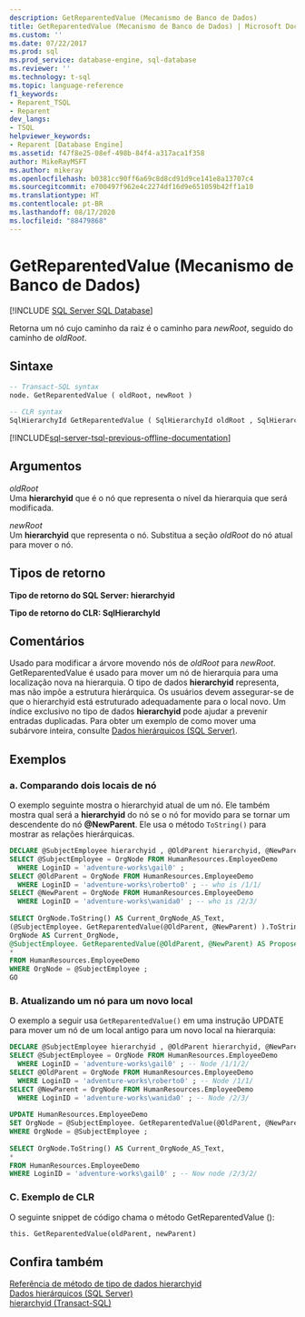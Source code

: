 ```yaml
---
description: GetReparentedValue (Mecanismo de Banco de Dados)
title: GetReparentedValue (Mecanismo de Banco de Dados) | Microsoft Docs
ms.custom: ''
ms.date: 07/22/2017
ms.prod: sql
ms.prod_service: database-engine, sql-database
ms.reviewer: ''
ms.technology: t-sql
ms.topic: language-reference
f1_keywords:
- Reparent_TSQL
- Reparent
dev_langs:
- TSQL
helpviewer_keywords:
- Reparent [Database Engine]
ms.assetid: f47f8e25-08ef-498b-84f4-a317aca1f358
author: MikeRayMSFT
ms.author: mikeray
ms.openlocfilehash: b0381cc90ff6a69c8d8cd91d9ce141e8a13707c4
ms.sourcegitcommit: e700497f962e4c2274df16d9e651059b42ff1a10
ms.translationtype: HT
ms.contentlocale: pt-BR
ms.lasthandoff: 08/17/2020
ms.locfileid: "88479868"
---
```

# <a name="getreparentedvalue-database-engine"></a>GetReparentedValue (Mecanismo de Banco de Dados)
[!INCLUDE [SQL Server SQL Database](../../includes/applies-to-version/sql-asdb.md)]

Retorna um nó cujo caminho da raiz é o caminho para _newRoot_, seguido do caminho de _oldRoot_.
  
## <a name="syntax"></a>Sintaxe  
  
```sql
-- Transact-SQL syntax  
node. GetReparentedValue ( oldRoot, newRoot )  
```  
  
```sql
-- CLR syntax  
SqlHierarchyId GetReparentedValue ( SqlHierarchyId oldRoot , SqlHierarchyId newRoot )  
```  
  
[!INCLUDE[sql-server-tsql-previous-offline-documentation](../../includes/sql-server-tsql-previous-offline-documentation.md)]

## <a name="arguments"></a>Argumentos
_oldRoot_  
Uma **hierarchyid** que é o nó que representa o nível da hierarquia que será modificada.
  
_newRoot_  
Um **hierarchyid** que representa o nó. Substitua a seção _oldRoot_ do nó atual para mover o nó.
  
## <a name="return-types"></a>Tipos de retorno  
**Tipo de retorno do SQL Server: hierarchyid**
  
**Tipo de retorno do CLR: SqlHierarchyId**
  
## <a name="remarks"></a>Comentários  
Usado para modificar a árvore movendo nós de _oldRoot_ para _newRoot_. GetReparentedValue é usado para mover um nó de hierarquia para uma localização nova na hierarquia. O tipo de dados **hierarchyid** representa, mas não impõe a estrutura hierárquica. Os usuários devem assegurar-se de que o hierarchyid está estruturado adequadamente para o local novo. Um índice exclusivo no tipo de dados **hierarchyid** pode ajudar a prevenir entradas duplicadas. Para obter um exemplo de como mover uma subárvore inteira, consulte [Dados hierárquicos &#40;SQL Server&#41;](../../relational-databases/hierarchical-data-sql-server.md).
  
## <a name="examples"></a>Exemplos  
  
### <a name="a-comparing-two-node-locations"></a>a. Comparando dois locais de nó  
O exemplo seguinte mostra o hierarchyid atual de um nó. Ele também mostra qual será a **hierarchyid** do nó se o nó for movido para se tornar um descendente do nó **\@NewParent**. Ele usa o método `ToString()` para mostrar as relações hierárquicas.
  
```sql
DECLARE @SubjectEmployee hierarchyid , @OldParent hierarchyid, @NewParent hierarchyid  
SELECT @SubjectEmployee = OrgNode FROM HumanResources.EmployeeDemo  
  WHERE LoginID = 'adventure-works\gail0' ;  
SELECT @OldParent = OrgNode FROM HumanResources.EmployeeDemo  
  WHERE LoginID = 'adventure-works\roberto0' ; -- who is /1/1/  
SELECT @NewParent = OrgNode FROM HumanResources.EmployeeDemo  
  WHERE LoginID = 'adventure-works\wanida0' ; -- who is /2/3/  
  
SELECT OrgNode.ToString() AS Current_OrgNode_AS_Text,   
(@SubjectEmployee. GetReparentedValue(@OldParent, @NewParent) ).ToString() AS Proposed_OrgNode_AS_Text,  
OrgNode AS Current_OrgNode,  
@SubjectEmployee. GetReparentedValue(@OldParent, @NewParent) AS Proposed_OrgNode,  
*  
FROM HumanResources.EmployeeDemo  
WHERE OrgNode = @SubjectEmployee ;  
GO  
```  
  
### <a name="b-updating-a-node-to-a-new-location"></a>B. Atualizando um nó para um novo local  
O exemplo a seguir usa `GetReparentedValue()` em uma instrução UPDATE para mover um nó de um local antigo para um novo local na hierarquia:
  
```sql
DECLARE @SubjectEmployee hierarchyid , @OldParent hierarchyid, @NewParent hierarchyid  
SELECT @SubjectEmployee = OrgNode FROM HumanResources.EmployeeDemo  
  WHERE LoginID = 'adventure-works\gail0' ; -- Node /1/1/2/  
SELECT @OldParent = OrgNode FROM HumanResources.EmployeeDemo  
  WHERE LoginID = 'adventure-works\roberto0' ; -- Node /1/1/  
SELECT @NewParent = OrgNode FROM HumanResources.EmployeeDemo  
  WHERE LoginID = 'adventure-works\wanida0' ; -- Node /2/3/  
  
UPDATE HumanResources.EmployeeDemo  
SET OrgNode = @SubjectEmployee. GetReparentedValue(@OldParent, @NewParent)   
WHERE OrgNode = @SubjectEmployee ;  
  
SELECT OrgNode.ToString() AS Current_OrgNode_AS_Text,   
*  
FROM HumanResources.EmployeeDemo  
WHERE LoginID = 'adventure-works\gail0' ; -- Now node /2/3/2/  
```  
  
### <a name="c-clr-example"></a>C. Exemplo de CLR  
O seguinte snippet de código chama o método GetReparentedValue ():
  
```sql
this. GetReparentedValue(oldParent, newParent)  
```  
  
## <a name="see-also"></a>Confira também
[Referência de método de tipo de dados hierarchyid](https://msdn.microsoft.com/library/01a050f5-7580-4d5f-807c-7f11423cbb06)  
[Dados hierárquicos &#40;SQL Server&#41;](../../relational-databases/hierarchical-data-sql-server.md)  
[hierarchyid &#40;Transact-SQL&#41;](../../t-sql/data-types/hierarchyid-data-type-method-reference.md)
  
  

